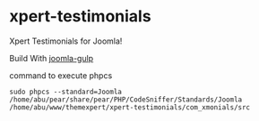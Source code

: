 # xpert-testimonials
Xpert Testimonials for Joomla!

Build With [joomla-gulp](https://github.com/phproberto/joomla-gulp)

command to execute phpcs
```
sudo phpcs --standard=Joomla /home/abu/pear/share/pear/PHP/CodeSniffer/Standards/Joomla /home/abu/www/themexpert/xpert-testimonials/com_xmonials/src
